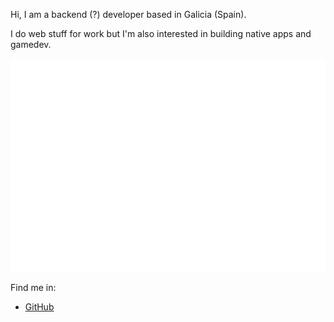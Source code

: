 Hi, I am a backend (?) developer based in Galicia (Spain).

I do web stuff for work but I'm also interested in building native apps and gamedev.

<img class=svg-profile src="https://raw.githubusercontent.com/xoko14/xoko14/main/gh_profile.svg"></img>

Find me in:
- [GitHub](https://github.com/xoko14)
